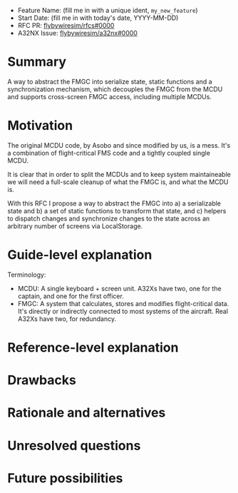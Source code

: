 - Feature Name: (fill me in with a unique ident, `my_new_feature`)
- Start Date: (fill me in with today's date, YYYY-MM-DD)
- RFC PR: [flybywiresim/rfcs#0000](https://github.com/flybywiresim/rfcs/pull/0000)
- A32NX Issue: [flybywiresim/a32nx#0000](https://github.com/flybywiresim/a32nx/issues/0000)

# Summary
[summary]: #summary

A way to abstract the FMGC into serialize state, static functions and a synchronization mechanism, which decouples the FMGC from the MCDU and supports cross-screen FMGC access, including multiple MCDUs.

# Motivation
[motivation]: #motivation

The original MCDU code, by Asobo and since modified by us, is a mess. It's a combination of flight-critical FMS code and a tightly coupled single MCDU.

It is clear that in order to split the MCDUs and to keep system maintaineable we will need a full-scale cleanup of what the FMGC is, and what the MCDU is.

With this RFC I propose a way to abstract the FMGC into a) a serializable state and b) a set of static functions to transform that state, and c) helpers to dispatch changes and synchronize changes to the state across an arbitrary number of screens via LocalStorage.

# Guide-level explanation
[guide-level-explanation]: #guide-level-explanation

Terminology:
- MCDU: A single keyboard + screen unit. A32Xs have two, one for the captain, and one for the first officer.
- FMGC: A system that calculates, stores and modifies flight-critical data. It's directly or indirectly connected to most systems of the aircraft. Real A32Xs have two, for redundancy.

<!--A quick overview: explain the feature/change as if it were already implemented in the aircraft's code, and you were teaching it to another developer on the project.-->

<!--Introduce new named concepts, use examples when applicable, etc.-->

# Reference-level explanation
[reference-level-explanation]: #reference-level-explanation

<!--This is the technical portion of the RFC. Explain the design in sufficient detail that:

- Its interaction with other features is clear.
- It is reasonably clear how the feature would be implemented.
- Corner cases are dissected by example.

The section should return to the examples given in the previous section, and explain more fully how the detailed proposal makes those examples work.-->

# Drawbacks
[drawbacks]: #drawbacks

<!--Why should we *not* do this?-->

# Rationale and alternatives
[rationale-and-alternatives]: #rationale-and-alternatives

<!--- Why is this design the best in the space of possible designs?
- What other designs have been considered and what is the rationale for not choosing them?
- What is the impact of not doing this?-->


# Unresolved questions
[unresolved-questions]: #unresolved-questions

<!-- Any unresolved questions you may have about this feature and its possible implementation.-->

# Future possibilities
[future-possibilities]: #future-possibilities

<!--How this feature or change could be expanded on in future PR's and RFC's.-->
